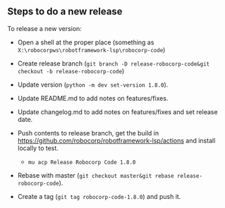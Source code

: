 Steps to do a new release
--------------------------

To release a new version:

- Open a shell at the proper place (something as `X:\robocorpws\robotframework-lsp\robocorp-code`)

- Create release branch (`git branch -D release-robocorp-code&git checkout -b release-robocorp-code`)

- Update version (`python -m dev set-version 1.8.0`).

- Update README.md to add notes on features/fixes.

- Update changelog.md to add notes on features/fixes and set release date.

- Push contents to release branch, get the build in https://github.com/robocorp/robotframework-lsp/actions and install locally to test.
  - `mu acp Release Robocorp Code 1.8.0` 

- Rebase with master (`git checkout master&git rebase release-robocorp-code`).

- Create a tag (`git tag robocorp-code-1.8.0`) and push it.
